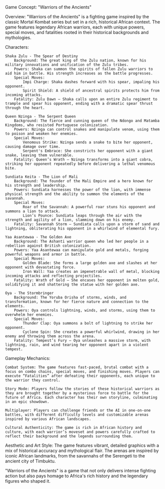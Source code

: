 Game Concept: "Warriors of the Ancients"

Overview:
"Warriors of the Ancients" is a fighting game inspired by the classic Mortal Kombat series but set in a rich, historical African context. The game features legendary African warriors, each with unique powers, special moves, and fatalities rooted in their historical backgrounds and mythologies.

Characters:

    Shaka Zulu - The Spear of Destiny
        Background: The great king of the Zulu nation, known for his military innovations and unification of the Zulu tribes.
        Powers: Shaka can summon the spirits of fallen Zulu warriors to aid him in battle. His strength increases as the battle progresses.
        Special Moves:
            Impi Charge: Shaka dashes forward with his spear, impaling his opponent.
            Spirit Shield: A shield of ancestral spirits protects him from incoming attacks.
        Fatality: Zulu Dawn – Shaka calls upon an entire Zulu regiment to trample and spear his opponent, ending with a dramatic spear thrust through the heart.

    Queen Nzinga - The Serpent Queen
        Background: The fierce and cunning queen of the Ndongo and Matamba Kingdoms, who resisted Portuguese colonization.
        Powers: Nzinga can control snakes and manipulate venom, using them to poison and weaken her enemies.
        Special Moves:
            Venomous Strike: Nzinga sends a snake to bite her opponent, causing damage over time.
            Serpent's Embrace: She constricts her opponent with a giant snake, leaving them vulnerable.
        Fatality: Queen’s Wrath – Nzinga transforms into a giant cobra, striking her opponent repeatedly before delivering a lethal venomous bite.

    Sundiata Keita - The Lion of Mali
        Background: The founder of the Mali Empire and a hero known for his strength and leadership.
        Powers: Sundiata harnesses the power of the lion, with immense physical strength and the ability to summon the elements of the savannah.
        Special Moves:
            Roar of the Savannah: A powerful roar stuns his opponent and summons a lion to attack.
            Lion’s Pounce: Sundiata leaps through the air with the strength and agility of a lion, slamming down on his enemy.
        Fatality: Savannah Storm – Sundiata calls upon a storm of sand and lightning, obliterating his opponent in a whirlwind of elemental fury.

    Yaa Asantewaa - The Golden Axe
        Background: The Ashanti warrior queen who led her people in a rebellion against British colonization.
        Powers: Yaa Asantewaa can manipulate gold and metals, forging powerful weapons and armor in battle.
        Special Moves:
            Golden Blade: She forms a large golden axe and slashes at her opponent with devastating force.
            Iron Wall: Yaa creates an impenetrable wall of metal, blocking incoming attacks and reflecting projectiles.
        Fatality: Wrath of Gold – She encases her opponent in molten gold, solidifying it and shattering the statue with her golden axe.

    Oya - The Stormbringer
        Background: The Yoruba Orisha of storms, winds, and transformation, known for her fierce nature and connection to the elements.
        Powers: Oya controls lightning, winds, and storms, using them to overwhelm her enemies.
        Special Moves:
            Thunder Clap: Oya summons a bolt of lightning to strike her opponent.
            Cyclone Spin: She creates a powerful whirlwind, drawing in her enemy and throwing them across the arena.
        Fatality: Tempest’s Fury – Oya unleashes a massive storm, with lightning, rain, and wind tearing her opponent apart in a violent tempest.

Gameplay Mechanics:

    Combat System: The game features fast-paced, brutal combat with a focus on combo chains, special moves, and finishing moves. Players can execute “Fatalities” after defeating their opponents, each unique to the warrior they control.

    Story Mode: Players follow the stories of these historical warriors as they are brought together by a mysterious force to battle for the future of Africa. Each character has their own storyline, culminating in an epic showdown.

    Multiplayer: Players can challenge friends or the AI in one-on-one battles, with different difficulty levels and customizable arenas inspired by various African landscapes.

    Cultural Authenticity: The game is rich in African history and culture, with each warrior’s moveset and powers carefully crafted to reflect their background and the legends surrounding them.

Aesthetic and Art Style:
The game features vibrant, detailed graphics with a mix of historical accuracy and mythological flair. The arenas are inspired by iconic African landmarks, from the savannahs of the Serengeti to the ancient city of Timbuktu.

"Warriors of the Ancients" is a game that not only delivers intense fighting action but also pays homage to Africa's rich history and the legendary figures who shaped it.
